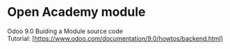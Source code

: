 # Open Academy module
Odoo 9.0 Buiding a Module source code  
Tutorial: [https://www.odoo.com/documentation/9.0/howtos/backend.html]
